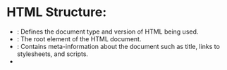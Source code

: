 # HTML Structure:

- **<!DOCTYPE html>**: Defines the document type and version of HTML being used.
- **<html>**: The root element of the HTML document.
- **<head>**: Contains meta-information about the document such as title, links to stylesheets, and scripts.
- **<title>**: Sets the title of the document displayed in the browser tab.
- **<link>**: Links an external CSS stylesheet to the HTML document.
- **<body>**: Contains the content of the document visible to the user.
- **<header>**: Represents the header section of the webpage containing the logo and navigation menu.
- **<nav>**: Contains navigation links.
- **<ul>**: Defines an unordered list.
- **<li>**: Represents a list item.
- **<main>**: Contains the main content of the webpage.
- **<section>**: Represents a section of the webpage, used to group related content.
- **<div>**: A generic container element.
- **<h1>**, **<h2>**, **<h3>**: Headings of various levels.
- **<p>**: Paragraphs of text.
- **<img>**: Embeds an image in the document.
- **<form>**: Contains form elements for user input.
- **<label>**: Describes the purpose of a form control.
- **<input>**: An input field that allows users to enter data.
- **<textarea>**: A multiline text input control.
- **<button>**: A clickable button.
- **<footer>**: Represents the footer section of the webpage containing copyright information.

# CSS Styles:

- **General Styles**: Resets default styles and defines general styling rules.
- **Header Styles**: Styles for the header section including background color and alignment.
- **Navigation Styles**: Styles for navigation links.
- **Main Styles**: Styles for the main content area including maximum width and padding.
- **Section Styles**: Styles for section containers including margins, padding, background color, and box shadow.
- **Hero Styles**: Styles for the hero section with a background image and text color.
- **Image Styles**: Styles for images including maximum width and height, background color, and border radius.
- **Form Styles**: Styles for forms and form elements including layout, margins, padding, borders, and transitions.
- **Button Styles**: Styles for buttons including background color, text color, padding, border, cursor, and hover effects.
- **Footer Styles**: Styles for the footer section including background color, text color, alignment, and padding.

# Custom Classes:

- **.hero**: Styles specific to the hero section.
- **.img**: Styles specific to the image section.
- **.add-to-cart-btn**: Styles for the add to cart buttons.
- **.card-container**: Styles for the container of cards.
- **.card**: Styles for individual cards including padding, box shadow, border radius, and hover effects.

This HTML and CSS code creates a webpage for "Plant Paradise" featuring a header with a logo and navigation menu, sections for featured plants and an inquiry form, and a footer with copyright information. The styling provides a visually appealing layout with consistent design elements and responsive behavior.
